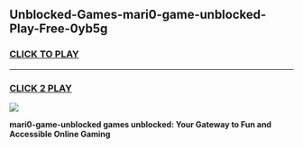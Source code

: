 
## Unblocked-Games-mari0-game-unblocked-Play-Free-0yb5g
<h3>
<a href="https://premium76.site?title=mari0-game-unblocked&ref=21A">CLICK TO PLAY</a></h3>
<hr>

<h3>
<a href="https://premium76.site?title=mari0-game-unblocked&ref=21A">CLICK 2 PLAY</a>
  
</h3>

<a href="https://premium76.site?title=mari0-game-unblocked&ref=21A"><img src="https://clearcache.store/games.png"></a>


**mari0-game-unblocked games unblocked: Your Gateway to Fun and Accessible Online Gaming**
